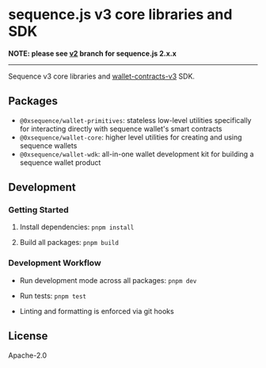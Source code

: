 sequence.js v3 core libraries and SDK
=====================================

**NOTE: please see [v2](https://github.com/0xsequence/sequence.js/tree/v2) branch for sequence.js 2.x.x**

---

Sequence v3 core libraries and [wallet-contracts-v3](https://github.com/0xsequence/wallet-contracts-v3) SDK.

## Packages

- `@0xsequence/wallet-primitives`: stateless low-level utilities specifically for interacting directly with sequence wallet's smart contracts
- `@0xsequence/wallet-core`: higher level utilities for creating and using sequence wallets
- `@0xsequence/wallet-wdk`: all-in-one wallet development kit for building a sequence wallet product

## Development

### Getting Started

1. Install dependencies:
   `pnpm install`

2. Build all packages:
   `pnpm build`

### Development Workflow

- Run development mode across all packages:
  `pnpm dev`

- Run tests:
  `pnpm test`

- Linting and formatting is enforced via git hooks

## License

Apache-2.0
